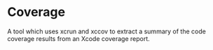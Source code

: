# Coverage

A tool which uses xcrun and xccov to extract a summary of the code coverage results from an Xcode coverage report.
